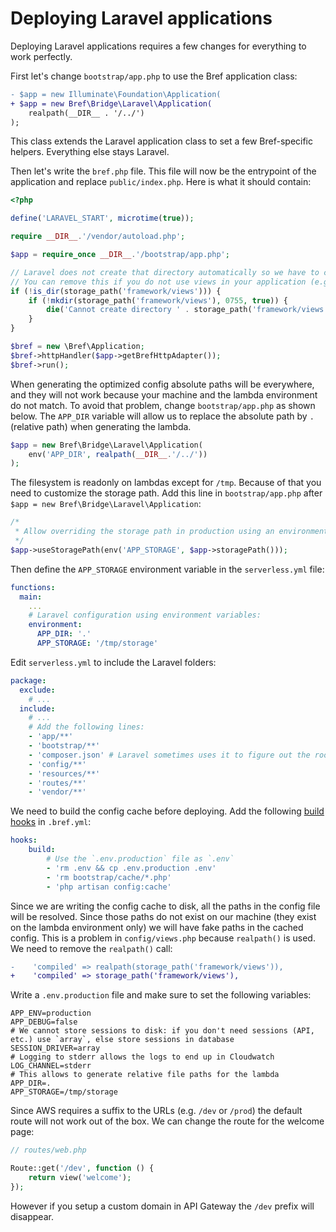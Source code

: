 # Deploying Laravel applications

Deploying Laravel applications requires a few changes for everything to work perfectly.

First let's change `bootstrap/app.php` to use the Bref application class:

```diff
- $app = new Illuminate\Foundation\Application(
+ $app = new Bref\Bridge\Laravel\Application(
    realpath(__DIR__ . '/../')
);
```

This class extends the Laravel application class to set a few Bref-specific helpers. Everything else stays Laravel.

Then let's write the `bref.php` file. This file will now be the entrypoint of the application and replace `public/index.php`. Here is what it should contain:

```php
<?php

define('LARAVEL_START', microtime(true));

require __DIR__.'/vendor/autoload.php';

$app = require_once __DIR__.'/bootstrap/app.php';

// Laravel does not create that directory automatically so we have to create it
// You can remove this if you do not use views in your application (e.g. for an API)
if (!is_dir(storage_path('framework/views'))) {
    if (!mkdir(storage_path('framework/views'), 0755, true)) {
        die('Cannot create directory ' . storage_path('framework/views'));
    }
}

$bref = new \Bref\Application;
$bref->httpHandler($app->getBrefHttpAdapter());
$bref->run();
```

When generating the optimized config absolute paths will be everywhere, and they will not work because your machine and the lambda environment do not match. To avoid that problem, change `bootstrap/app.php` as shown below. The `APP_DIR` variable will allow us to replace the absolute path by `.` (relative path) when generating the lambda.

```php
$app = new Bref\Bridge\Laravel\Application(
    env('APP_DIR', realpath(__DIR__.'/../'))
);
```

The filesystem is readonly on lambdas except for `/tmp`. Because of that you need to customize the storage path. Add this line in `bootstrap/app.php` after `$app = new Bref\Bridge\Laravel\Application`:

```php
/*
 * Allow overriding the storage path in production using an environment variable.
 */
$app->useStoragePath(env('APP_STORAGE', $app->storagePath()));
```

Then define the `APP_STORAGE` environment variable in the `serverless.yml` file:

```yaml
functions:
  main:
    ...
    # Laravel configuration using environment variables:
    environment:
      APP_DIR: '.'
      APP_STORAGE: '/tmp/storage'
```

Edit `serverless.yml` to include the Laravel folders:

```yaml
package:
  exclude:
    # ...
  include:
    # ...
    # Add the following lines:
    - 'app/**'
    - 'bootstrap/**'
    - 'composer.json' # Laravel sometimes uses it to figure out the root directory
    - 'config/**'
    - 'resources/**'
    - 'routes/**'
    - 'vendor/**'
```

We need to build the config cache before deploying. Add the following [build hooks](#build-hooks) in `.bref.yml`:

```yaml
hooks:
    build:
        # Use the `.env.production` file as `.env`
        - 'rm .env && cp .env.production .env'
        - 'rm bootstrap/cache/*.php'
        - 'php artisan config:cache'
```

Since we are writing the config cache to disk, all the paths in the config file will be resolved. Since those paths do not exist on our machine (they exist on the lambda environment only) we will have fake paths in the cached config. This is a problem in `config/views.php` because `realpath()` is used. We need to remove the `realpath()` call:

```diff
-    'compiled' => realpath(storage_path('framework/views')),
+    'compiled' => storage_path('framework/views'),
```

Write a `.env.production` file and make sure to set the following variables:

```dotenv
APP_ENV=production
APP_DEBUG=false
# We cannot store sessions to disk: if you don't need sessions (API, etc.) use `array`, else store sessions in database
SESSION_DRIVER=array
# Logging to stderr allows the logs to end up in Cloudwatch
LOG_CHANNEL=stderr
# This allows to generate relative file paths for the lambda
APP_DIR=.
APP_STORAGE=/tmp/storage
```

Since AWS requires a suffix to the URLs (e.g. `/dev` or `/prod`) the default route will not work out of the box. We can change the route for the welcome page:

```php
// routes/web.php

Route::get('/dev', function () {
    return view('welcome');
});
```

However if you setup a custom domain in API Gateway the `/dev` prefix will disappear.
